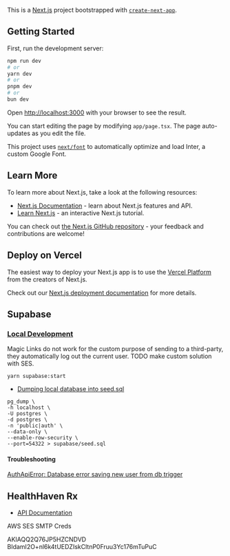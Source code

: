 This is a [Next.js](https://nextjs.org/) project bootstrapped with [`create-next-app`](https://github.com/vercel/next.js/tree/canary/packages/create-next-app).

## Getting Started

First, run the development server:

```bash
npm run dev
# or
yarn dev
# or
pnpm dev
# or
bun dev
```

Open [http://localhost:3000](http://localhost:3000) with your browser to see the result.

You can start editing the page by modifying `app/page.tsx`. The page auto-updates as you edit the file.

This project uses [`next/font`](https://nextjs.org/docs/basic-features/font-optimization) to automatically optimize and load Inter, a custom Google Font.

## Learn More

To learn more about Next.js, take a look at the following resources:

- [Next.js Documentation](https://nextjs.org/docs) - learn about Next.js features and API.
- [Learn Next.js](https://nextjs.org/learn) - an interactive Next.js tutorial.

You can check out [the Next.js GitHub repository](https://github.com/vercel/next.js/) - your feedback and contributions are welcome!

## Deploy on Vercel

The easiest way to deploy your Next.js app is to use the [Vercel Platform](https://vercel.com/new?utm_medium=default-template&filter=next.js&utm_source=create-next-app&utm_campaign=create-next-app-readme) from the creators of Next.js.

Check out our [Next.js deployment documentation](https://nextjs.org/docs/deployment) for more details.


## Supabase

### [Local Development](https://supabase.com/docs/guides/cli/local-development)

Magic Links do not work for the custom purpose of sending to a third-party, they automatically log out the current user. TODO make custom solution with SES.
 
```
yarn supabase:start
```

- [Dumping local database into seed.sql](https://supabase.com/blog/partial-postgresql-data-dumps-with-rls)
```shell
pg_dump \ 
-h localhost \
-U postgres \
-d postgres \
-n 'public|auth' \  
--data-only \
--enable-row-security \
--port=54322 > supabase/seed.sql
```

#### Troubleshooting
[AuthApiError: Database error saving new user from db trigger](https://github.com/orgs/supabase/discussions/13043)

## HealthHaven Rx
- [API Documentation](https://documenter.getpostman.com/view/26207264/2s9YeG7Xho#intro)


AWS SES SMTP Creds

AKIAQQ2Q76JP5HZCNDVD
BIdamI2O+nl6k4tUEDZIskCltnP0Fruu3Yc176mTuPuC